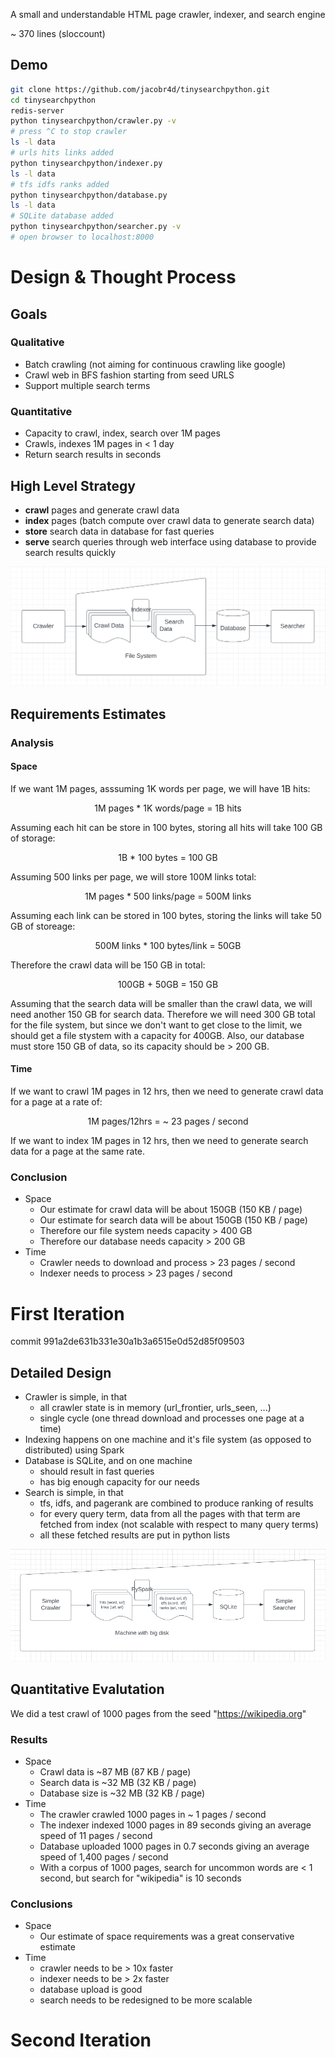 A small and understandable HTML page crawler, indexer, and search engine

~ 370 lines (sloccount)

## Demo
```bash
git clone https://github.com/jacobr4d/tinysearchpython.git
cd tinysearchpython
redis-server
python tinysearchpython/crawler.py -v
# press ^C to stop crawler
ls -l data
# urls hits links added
python tinysearchpython/indexer.py
ls -l data
# tfs idfs ranks added
python tinysearchpython/database.py
ls -l data
# SQLite database added
python tinysearchpython/searcher.py -v
# open browser to localhost:8000
```


# Design & Thought Process
## Goals
### Qualitative
- Batch crawling (not aiming for continuous crawling like google)
- Crawl web in BFS fashion starting from seed URLS
- Support multiple search terms
### Quantitative
- Capacity to crawl, index, search over 1M pages
- Crawls, indexes 1M pages in < 1 day
- Return search results in seconds

## High Level Strategy
- **crawl** pages and generate crawl data
- **index** pages (batch compute over crawl data to generate search data)
- **store** search data in database for fast queries
- **serve** search queries through web interface using database to provide search results quickly

<p align="center">
  <img src="https://raw.githubusercontent.com/jacobr4d/tinysearchpython/master/docs/design.png">
</p>

## Requirements Estimates
### Analysis
#### Space
If we want 1M pages, asssuming 1K words per page, we will have 1B hits:
<p align="center">
1M pages * 1K words/page = 1B hits
</p>
Assuming each hit can be store in 100 bytes, storing all hits will take 100 GB of storage:
<p align="center">
1B * 100 bytes = 100 GB
</p>
Assuming 500 links per page, we will store 100M links total:
<p align="center">
1M pages * 500 links/page = 500M links
</p>
Assuming each link can be stored in 100 bytes, storing the links will take 50 GB of storeage:
<p align="center">
500M links * 100 bytes/link = 50GB
</p>
Therefore the crawl data will be 150 GB in total:
<p align="center">
100GB + 50GB = 150 GB
</p>
Assuming that the search data will be smaller than the crawl data, we will need another 150 GB for search data. Therefore we will need 300 GB total for the file system, but since we don't want to get close to the limit, we should get a file stystem with a capacity for 400GB. Also, our database must store 150 GB of data, so its capacity should be > 200 GB.

#### Time
If we want to crawl 1M pages in 12 hrs, then we need to generate crawl data for a page at a rate of:
<p align="center">
1M pages/12hrs = ~ 23 pages / second
</p>
If we want to index 1M pages in 12 hrs, then we need to generate search data for a page at the same rate.

### Conclusion
- Space
  - Our estimate for crawl data will be about 150GB (150 KB / page)
  - Our estimate for search data will be about 150GB (150 KB / page)
  - Therefore our file system needs capacity > 400 GB
  - Therefore our database needs capacity > 200 GB
- Time
  - Crawler needs to download and process > 23 pages / second
  - Indexer needs to process > 23 pages / second

# First Iteration
commit 991a2de631b331e30a1b3a6515e0d52d85f09503
## Detailed Design
- Crawler is simple, in that
  - all crawler state is in memory (url_frontier, urls_seen, ...)
  - single cycle (one thread download and processes one page at a time)
- Indexing happens on one machine and it's file system (as opposed to distributed) using Spark
- Database is SQLite, and on one machine
  - should result in fast queries
  - has big enough capacity for our needs
- Search is simple, in that
  - tfs, idfs, and pagerank are combined to produce ranking of results
  - for every query term, data from all the pages with that term are fetched from index (not scalable with respect to many query terms)
  - all these fetched results are put in python lists
<p align="center">
  <img src="https://raw.githubusercontent.com/jacobr4d/tinysearchpython/master/docs/iteration_1.png">
</p>

## Quantitative Evalutation
We did a test crawl of 1000 pages from the seed "https://wikipedia.org" 
### Results
- Space
  - Crawl data is ~87 MB (87 KB / page)
  - Search data is ~32 MB (32 KB / page)
  - Database size is ~32 MB (32 KB / page)
- Time
  - The crawler crawled 1000 pages in ~ 1 pages / second
  - The indexer indexed 1000 pages in 89 seconds giving an average speed of 11 pages / second
  - Database uploaded 1000 pages in 0.7 seconds giving an average speed of 1,400 pages / second
  - With a corpus of 1000 pages, search for uncommon words are < 1 second, but search for "wikipedia" is 10 seconds

### Conclusions
- Space
  - Our estimate of space requirements was a great conservative estimate
- Time
  - crawler needs to be > 10x faster
  - indexer needs to be > 2x faster
  - database upload is good
  - search needs to be redesigned to be more scalable

# Second Iteration